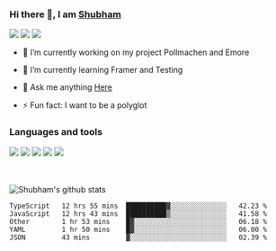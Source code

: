 ### Hi there 👋, I am <a href="https://shubhski.dev/" target="_blank">Shubham</a>

<a href="https://twitter.com/shubhski" target="_blank"><img src="https://img.icons8.com/color/48/000000/twitter.png"/></a>
<a href="https://www.linkedin.com/in/shubhski/" target="_blank"><img src="https://img.icons8.com/fluent/48/000000/linkedin.png"/></a>
<a href="mailto:shubham88ingh@gmail.com"><img src="https://img.icons8.com/ios/48/000000/important-mail.png"/></a>

- 🔭 I’m currently working on  my project Pollmachen and Emore
- 🌱 I’m currently learning Framer and Testing 

- 💬 Ask me anything [Here](https://github.com/shubhsk88/shubhsk88/issues)
- ⚡ Fun fact: I want to be a polyglot 

### Languages and tools


<div>
<img src="https://img.icons8.com/plasticine/48/000000/react.png"/>
<img src="https://img.icons8.com/color/48/000000/graphql.png"/>
<img src="https://img.icons8.com/color/48/000000/javascript.png"/>
<img src="https://img.icons8.com/color/48/000000/mongodb.png"/>
<img src="https://img.icons8.com/color/48/000000/nodejs.png"/>
</div>
<br/>
<br/>


![Shubham's github stats](https://github-readme-stats.vercel.app/api?username=shubhsk88&count_private=true&theme=theme=radical)

<!--START_SECTION:waka-->
```text
TypeScript   12 hrs 55 mins  ██████████▓░░░░░░░░░░░░░░   42.23 % 
JavaScript   12 hrs 43 mins  ██████████▒░░░░░░░░░░░░░░   41.58 % 
Other        1 hr 53 mins    █▓░░░░░░░░░░░░░░░░░░░░░░░   06.18 % 
YAML         1 hr 50 mins    █▓░░░░░░░░░░░░░░░░░░░░░░░   06.00 % 
JSON         43 mins         ▓░░░░░░░░░░░░░░░░░░░░░░░░   02.39 % 
```
<!--END_SECTION:waka-->



